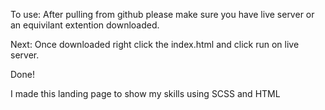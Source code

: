 To use: 
After pulling from github please make sure you have live server or an equivilant extention downloaded.

Next: 
Once downloaded right click the index.html and click run on live server.

Done!

I made this landing page to show my skills using SCSS and HTML